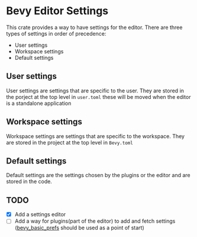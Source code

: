# Bevy Editor Settings

This crate provides a way to have settings for the editor.
There are three types of settings in order of precedence:
- User settings
- Workspace settings
- Default settings

## User settings
User settings are settings that are specific to the user. They are stored in the porject at the top level in `user.toml`
these will be moved when the editor is a standalone application

## Workspace settings
Workspace settings are settings that are specific to the workspace. They are stored in the project at the top level in `Bevy.toml`

## Default settings
Default settings are the settings chosen by the plugins or the editor and are stored in the code.


## TODO

- [x] Add a settings editor
- [ ] Add a way for plugins(part of the editor) to add and fetch settings ([bevy_basic_prefs](https://github.com/viridia/bevy_basic_prefs) should be used as a point of start)